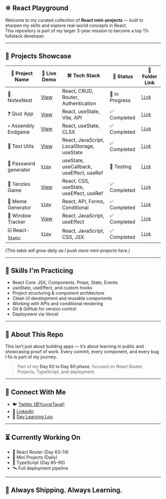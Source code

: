 ## ⚛️ React Playground

Welcome to my curated collection of **React mini-projects** — built to sharpen my skills and explore real-world concepts in React.  
This repository is part of my larger 3-year mission to become a top 1% fullstack developer.

---
## 🚀 Projects Showcase

| 📁 Project Name | 🔗 Live Demo | 🛠️ Tech Stack | 📌 Status |📁 Folder Link |
|----------------|--------------|----------------|------------|------------|
| 📓 NotesNest| [View](https://notesnest-one.vercel.app/)  | React, CRUD, Router, Authentication| 🚧 In Progress | [`link`](./NotesNest) |
| ❓ Quiz App| [View](https://quiz-app-eta-navy.vercel.app/)  | React, useState, Vite, API| ✅ Completed | [`link`](./quiz-app) |
| 💀 Assembly Endgame| [View](https://assembly-endgame-theta.vercel.app/)  | React, useState, CLSX | ✅ Completed | [`link`](./assembly-endgame) |
| 📃 Text Utils | [View](https://front-end-projects-theta.vercel.app/) | React, JavaScript, LocalStorage, useState | ✅ Completed | [`link`](./text-utils) |
| 🔑 Password generator | [`View`](https://password-generator-kappa-blond.vercel.app/) |  useState, useCallback, useEffect, useRef  | 🧪 Testing |[`link`](./password-generator) |
| 🎲 Tenzies Game | [View](https://tenzies-game-steel.vercel.app/) | React, CSS, useState, useEffect, useRef | ✅ Completed | [`link`](./tenzies-game) |
| 💬 Meme Generator | [`View`](https://meme-generator-smoky-phi.vercel.app/) | React, API, Forms, Conditional | ✅ Completed | [`link`](./meme-generator) |
| 📏 Window Tracker | [View](https://window-width.vercel.app/) | React, JavaScript, useEffect | ✅ Completed | [`link`](./window-width) |
| ☑️ React-Static | [`View`](https://react-static-lovat.vercel.app/) | React, JavaScript, CSS, JSX | ✅ Completed | [`link`](./react-static) | 

_(This table will grow daily as I push more mini-projects here.)_
<!-- 🧪 Testing
🚧 In Progress -->
---

## 🧠 Skills I'm Practicing

- React Core: JSX, Components, Props, State, Events
- useState, useEffect, and custom hooks
- Project structuring & component architecture
- Clean UI development and reusable components
- Working with APIs and conditional rendering
- Git & GitHub for version control
- Deployment via Vercel

---

## 📌 About This Repo

This isn’t just about building apps — it’s about learning in public and showcasing proof of work. Every commit, every component, and every bug I fix is part of my journey.

> Part of my **Day 62 to Day 90 phase**, focused on React Router, Projects, TypeScript, and deployment.

---

## 🧵 Connect With Me

- 🐦 [Twitter (@YuvrajTayal)](https://x.com/YuvrajTayal)
- 💼 [LinkedIn](https://www.linkedin.com/in/yuvraj-tayal-7a3a48356/)
- 📓 [Dev Learning Log](https://github.com/YuvrajTayal1202/dev-learning-journey)

---

## ⏳ Currently Working On

- 🧩 React Router (Day 63–74)
- 🔨 Mini Projects (Daily)
- 🧠 TypeScript (Day 85–90)
- 🛰️ Full deployment pipeline

---

## 🏁 Always Shipping. Always Learning.
